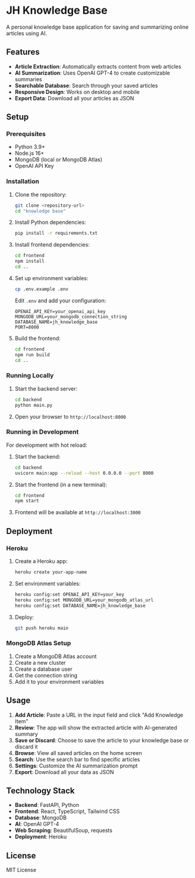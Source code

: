 # JH Knowledge Base

A personal knowledge base application for saving and summarizing online articles using AI.

## Features

- **Article Extraction**: Automatically extracts content from web articles
- **AI Summarization**: Uses OpenAI GPT-4 to create customizable summaries
- **Searchable Database**: Search through your saved articles
- **Responsive Design**: Works on desktop and mobile
- **Export Data**: Download all your articles as JSON

## Setup

### Prerequisites

- Python 3.9+
- Node.js 16+
- MongoDB (local or MongoDB Atlas)
- OpenAI API Key

### Installation

1. Clone the repository:
   ```bash
   git clone <repository-url>
   cd "knowledge base"
   ```

2. Install Python dependencies:
   ```bash
   pip install -r requirements.txt
   ```

3. Install frontend dependencies:
   ```bash
   cd frontend
   npm install
   cd ..
   ```

4. Set up environment variables:
   ```bash
   cp .env.example .env
   ```
   
   Edit `.env` and add your configuration:
   ```
   OPENAI_API_KEY=your_openai_api_key
   MONGODB_URL=your_mongodb_connection_string
   DATABASE_NAME=jh_knowledge_base
   PORT=8000
   ```

5. Build the frontend:
   ```bash
   cd frontend
   npm run build
   cd ..
   ```

### Running Locally

1. Start the backend server:
   ```bash
   cd backend
   python main.py
   ```

2. Open your browser to `http://localhost:8000`

### Running in Development

For development with hot reload:

1. Start the backend:
   ```bash
   cd backend
   uvicorn main:app --reload --host 0.0.0.0 --port 8000
   ```

2. Start the frontend (in a new terminal):
   ```bash
   cd frontend
   npm start
   ```

3. Frontend will be available at `http://localhost:3000`

## Deployment

### Heroku

1. Create a Heroku app:
   ```bash
   heroku create your-app-name
   ```

2. Set environment variables:
   ```bash
   heroku config:set OPENAI_API_KEY=your_key
   heroku config:set MONGODB_URL=your_mongodb_atlas_url
   heroku config:set DATABASE_NAME=jh_knowledge_base
   ```

3. Deploy:
   ```bash
   git push heroku main
   ```

### MongoDB Atlas Setup

1. Create a MongoDB Atlas account
2. Create a new cluster
3. Create a database user
4. Get the connection string
5. Add it to your environment variables

## Usage

1. **Add Article**: Paste a URL in the input field and click "Add Knowledge Item"
2. **Review**: The app will show the extracted article with AI-generated summary
3. **Save or Discard**: Choose to save the article to your knowledge base or discard it
4. **Browse**: View all saved articles on the home screen
5. **Search**: Use the search bar to find specific articles
6. **Settings**: Customize the AI summarization prompt
7. **Export**: Download all your data as JSON

## Technology Stack

- **Backend**: FastAPI, Python
- **Frontend**: React, TypeScript, Tailwind CSS
- **Database**: MongoDB
- **AI**: OpenAI GPT-4
- **Web Scraping**: BeautifulSoup, requests
- **Deployment**: Heroku

## License

MIT License